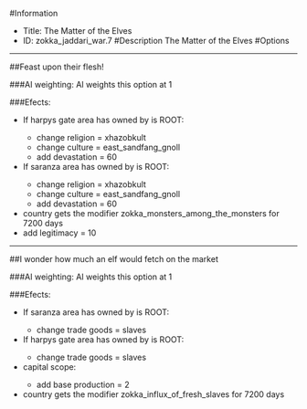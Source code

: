 #Information
 - Title: The Matter of the Elves
 - ID: zokka_jaddari_war.7
#Description
The Matter of the Elves
#Options

___
##Feast upon their flesh!

###AI weighting:
AI weights this option at 1


###Efects:<ul><li>If harpys gate area has owned by is ROOT:</li><ul><li>change religion = xhazobkult</li><li>change culture = east_sandfang_gnoll</li><li>add devastation = 60</li></ul><li>If saranza area has owned by is ROOT:</li><ul><li>change religion = xhazobkult</li><li>change culture = east_sandfang_gnoll</li><li>add devastation = 60</li></ul><li>country gets the modifier zokka_monsters_among_the_monsters for 7200 days</li><li>add legitimacy = 10</li></ul>

___
##I wonder how much an elf would fetch on the market

###AI weighting:
AI weights this option at 1


###Efects:<ul><li>If saranza area has owned by is ROOT:</li><ul><li>change trade goods = slaves</li></ul><li>If harpys gate area has owned by is ROOT:</li><ul><li>change trade goods = slaves</li></ul><li>capital scope:</li><ul><li>add base production = 2</li></ul><li>country gets the modifier zokka_influx_of_fresh_slaves for 7200 days</li></ul>
